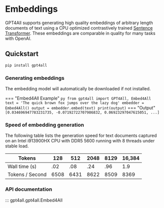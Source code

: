 # Embeddings
GPT4All supports generating high quality embeddings of arbitrary length documents of text using a CPU optimized contrastively trained [Sentence Transformer](https://www.sbert.net/). These embeddings are comparable in quality for many tasks with OpenAI.

## Quickstart

```bash
pip install gpt4all
```

### Generating embeddings
The embedding model will automatically be downloaded if not installed.

=== "Embed4All Example"
    ``` py
    from gpt4all import GPT4All, Embed4All
    text = 'The quick brown fox jumps over the lazy dog'
    embedder = Embed4All()
    output = embedder.embed(text)
    print(output)
    ```
=== "Output"
    ```
    [0.034696947783231735, -0.07192722707986832, 0.06923297047615051, ...]
    ```
### Speed of embedding generation
The following table lists the generation speed for text documents captured on an Intel i913900HX CPU with DDR5 5600 running with 8 threads under stable load.

| Tokens          | 128  | 512  | 2048 | 8129 | 16,384 |
| --------------- | ---- | ---- | ---- | ---- | ---- |
| Wall time (s)   | .02  | .08  | .24  | .96  | 1.9  |
| Tokens / Second | 6508 | 6431 | 8622 | 8509 | 8369 |


### API documentation
::: gpt4all.gpt4all.Embed4All
